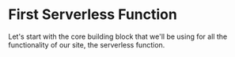 # First Serverless Function

Let's start with the core building block that we'll be using for all the functionality of our site, the serverless function.

